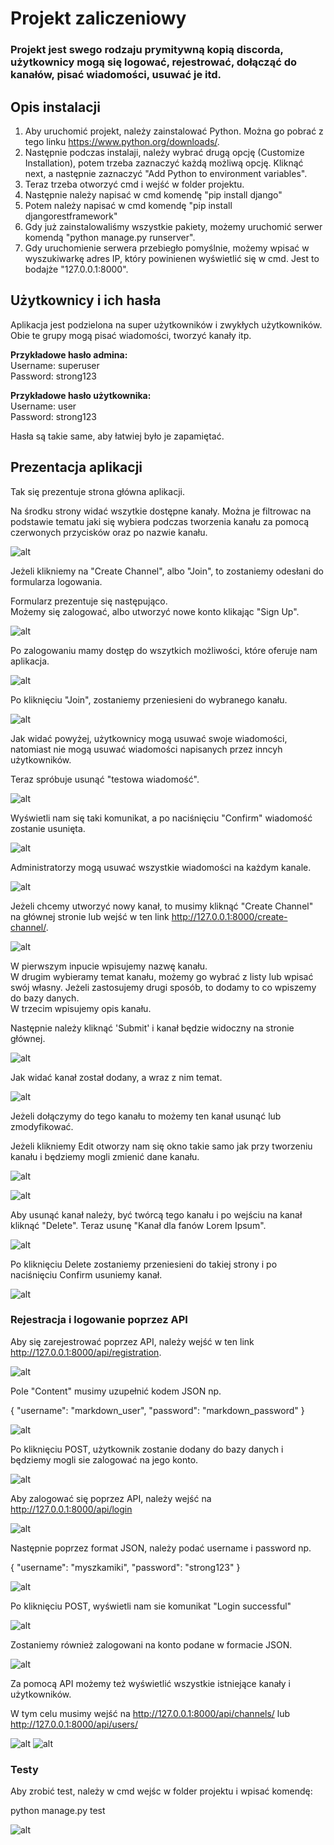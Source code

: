 # Projekt zaliczeniowy

### Projekt jest swego rodzaju prymitywną kopią discorda, użytkownicy mogą się logować, rejestrować, dołącząć do kanałów, pisać wiadomości, usuwać je itd.

## Opis instalacji
1. Aby uruchomić projekt, należy zainstalować Python. Można go pobrać z tego linku https://www.python.org/downloads/.
2. Następnie podczas instalaji, należy wybrać drugą opcję (Customize Installation), potem trzeba zaznaczyć każdą możliwą opcję. Kliknąć next, a następnie zaznaczyć "Add Python to environment variables".
3. Teraz trzeba otworzyć cmd i wejść w folder projektu.
4. Następnie należy napisać w cmd komendę "pip install django"
5. Potem należy napisać w cmd komendę "pip install djangorestframework"
6. Gdy już zainstalowaliśmy wszystkie pakiety, możemy uruchomić serwer komendą "python manage.py runserver".
7. Gdy uruchomienie serwera przebiegło pomyślnie, możemy wpisać w wyszukiwarkę adres IP, który powinienen wyświetlić się w cmd.
Jest to bodajże "127.0.0.1:8000".

## Użytkownicy i ich hasła

Aplikacja jest podzielona na super użytkowników i zwykłych użytkowników.
Obie te grupy mogą pisać wiadomości, tworzyć kanały itp.

**Przykładowe hasło admina:**  
Username: superuser  
Password: strong123

**Przykładowe hasło użytkownika:**  
Username: user  
Password: strong123  

Hasła są takie same, aby łatwiej było je zapamiętać.

## Prezentacja aplikacji

Tak się prezentuje strona główna aplikacji.

Na środku strony widać wszytkie dostępne kanały. Można je filtrowac na podstawie tematu jaki się wybiera podczas tworzenia kanału za pomocą czerwonych przycisków oraz po nazwie kanału. 

![alt](python_discord/imgs/1.PNG "1")

Jeżeli klikniemy na "Create Channel", albo "Join", to zostaniemy odesłani do formularza logowania.  

Formularz prezentuje się następująco.  
Możemy się zalogować, albo utworzyć nowe konto klikając "Sign Up".

![alt](imgs/2.png)


Po zalogowaniu mamy dostęp do wszytkich możliwości, które oferuje nam aplikacja.


![alt](imgs/3.png "3")

Po kliknięciu "Join", zostaniemy przeniesieni do wybranego kanału.


![alt](imgs/4.png "4")

Jak widać powyżej, użytkownicy mogą usuwać swoje wiadomości, natomiast nie mogą usuwać wiadomości napisanych przez inncyh użytkowników.  

Teraz spróbuje usunąć "testowa wiadomość".

![alt](imgs/5.png "5")

Wyświetli nam się taki komunikat, a po naciśnięciu "Confirm" wiadomość zostanie usunięta.


![alt](imgs/6.png "6")


Administratorzy mogą usuwać wszystkie wiadomości na każdym kanale.


![alt](imgs/7.png "7")

Jeżeli chcemy utworzyć nowy kanał, to musimy kliknąć "Create Channel" na głównej stronie lub wejść w ten link http://127.0.0.1:8000/create-channel/.

![alt](imgs/8.png "8")

W pierwszym inpucie wpisujemy nazwę kanału.  
W drugim wybieramy temat kanału, możemy go wybrać z listy lub wpisać swój własny. Jeżeli zastosujemy drugi sposób, to dodamy to co wpiszemy do bazy danych.  
W trzecim wpisujemy opis kanału.  

Następnie należy kliknąć 'Submit' i kanał będzie widoczny na stronie głównej.


![alt](imgs/9.png "9")


Jak widać kanał został dodany, a wraz z nim temat.


![alt](imgs/10.png "10")

Jeżeli dołączymy do tego kanału to możemy ten kanał usunąć lub zmodyfikować.  

Jeżeli klikniemy Edit otworzy nam się okno takie samo jak przy tworzeniu kanału i będziemy mogli zmienić dane kanału.

![alt](imgs/11.png "11")

![alt](imgs/12.png "12")

Aby usunąć kanał należy, być twórcą tego kanału i po wejściu na kanał kliknąć "Delete". Teraz usunę "Kanał dla fanów Lorem Ipsum".


![alt](imgs/13.png "13")

Po kliknięciu Delete zostaniemy przeniesieni do takiej strony i po naciśnięciu Confirm usuniemy kanał.



![alt](imgs/14.png "14")


### Rejestracja i logowanie poprzez API

Aby się zarejestrować poprzez API, należy wejść w ten link http://127.0.0.1:8000/api/registration.  

![alt](imgs/15.png "15")


Pole "Content" musimy uzupełnić kodem JSON np.

{
  "username": "markdown_user",
  "password": "markdown_password"
}


![alt](imgs/16.png "16")

Po kliknięciu POST, użytkownik zostanie dodany do bazy danych i będziemy mogli sie zalogować na jego konto.

![alt](imgs/17.png "17")


Aby zalogować się poprzez API, należy wejść na http://127.0.0.1:8000/api/login

![alt](imgs/18.png "18")

Następnie poprzez format JSON, należy podać username i password np.

{
  "username": "myszkamiki",
  "password": "strong123"
}


![alt](imgs/19.png "19")

Po kliknięciu POST, wyświetli nam sie komunikat "Login successful"


![alt](imgs/20.png "20")


Zostaniemy również zalogowani na konto podane w formacie JSON.


![alt](imgs/21.png "21")


Za pomocą API możemy też wyświetlić wszystkie istniejące kanały i użytkowników.

W tym celu musimy wejść na http://127.0.0.1:8000/api/channels/ lub http://127.0.0.1:8000/api/users/


![alt](imgs/22.png "22")
![alt](imgs/23.png "23")

### Testy

Aby zrobić test, należy w cmd wejśc w folder projektu i wpisać komendę:

python manage.py test


![alt](imgs/24.png "24")

